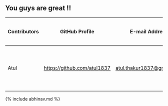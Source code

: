 ## **You guys are great !!**

| Contributors | GitHub Profile              | E-mail Address            | Take away from the session                        |
| ------------ | --------------------------- | ------------------------- | ------------------------------------------------- |
| Atul         | https://github.com/atul1837 | atul.thakur1837@gmail.com | Nice Workshop explained github in very simple way |

{% include abhinav.md %}
